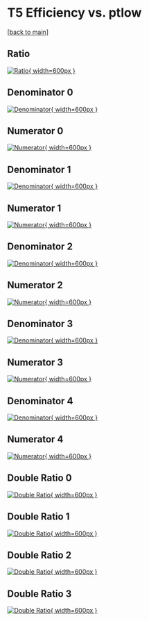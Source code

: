 # T5 Efficiency vs. ptlow

[[back to main](./)]



## Ratio

[![Ratio](../mtv/var/T5_xtr_0_0_eff_ptlow.png){ width=600px }](../mtv/var/T5_xtr_0_0_eff_ptlow.pdf)

## Denominator 0

[![Denominator](../mtv/den/T5_xtr_0_0_eff_ptlow_den0.png){ width=600px }](../mtv/den/T5_xtr_0_0_eff_ptlow_den0.pdf)

## Numerator 0

[![Numerator](../mtv/num/T5_xtr_0_0_eff_ptlow_num0.png){ width=600px }](../mtv/num/T5_xtr_0_0_eff_ptlow_num0.pdf)

## Denominator 1

[![Denominator](../mtv/den/T5_xtr_0_0_eff_ptlow_den1.png){ width=600px }](../mtv/den/T5_xtr_0_0_eff_ptlow_den1.pdf)

## Numerator 1

[![Numerator](../mtv/num/T5_xtr_0_0_eff_ptlow_num1.png){ width=600px }](../mtv/num/T5_xtr_0_0_eff_ptlow_num1.pdf)

## Denominator 2

[![Denominator](../mtv/den/T5_xtr_0_0_eff_ptlow_den2.png){ width=600px }](../mtv/den/T5_xtr_0_0_eff_ptlow_den2.pdf)

## Numerator 2

[![Numerator](../mtv/num/T5_xtr_0_0_eff_ptlow_num2.png){ width=600px }](../mtv/num/T5_xtr_0_0_eff_ptlow_num2.pdf)

## Denominator 3

[![Denominator](../mtv/den/T5_xtr_0_0_eff_ptlow_den3.png){ width=600px }](../mtv/den/T5_xtr_0_0_eff_ptlow_den3.pdf)

## Numerator 3

[![Numerator](../mtv/num/T5_xtr_0_0_eff_ptlow_num3.png){ width=600px }](../mtv/num/T5_xtr_0_0_eff_ptlow_num3.pdf)

## Denominator 4

[![Denominator](../mtv/den/T5_xtr_0_0_eff_ptlow_den4.png){ width=600px }](../mtv/den/T5_xtr_0_0_eff_ptlow_den4.pdf)

## Numerator 4

[![Numerator](../mtv/num/T5_xtr_0_0_eff_ptlow_num4.png){ width=600px }](../mtv/num/T5_xtr_0_0_eff_ptlow_num4.pdf)

## Double Ratio 0

[![Double Ratio](../mtv/ratio/T5_xtr_0_0_eff_ptlow_ratio0.png){ width=600px }](../mtv/ratio/T5_xtr_0_0_eff_ptlow_ratio0.pdf)

## Double Ratio 1

[![Double Ratio](../mtv/ratio/T5_xtr_0_0_eff_ptlow_ratio1.png){ width=600px }](../mtv/ratio/T5_xtr_0_0_eff_ptlow_ratio1.pdf)

## Double Ratio 2

[![Double Ratio](../mtv/ratio/T5_xtr_0_0_eff_ptlow_ratio2.png){ width=600px }](../mtv/ratio/T5_xtr_0_0_eff_ptlow_ratio2.pdf)

## Double Ratio 3

[![Double Ratio](../mtv/ratio/T5_xtr_0_0_eff_ptlow_ratio3.png){ width=600px }](../mtv/ratio/T5_xtr_0_0_eff_ptlow_ratio3.pdf)

